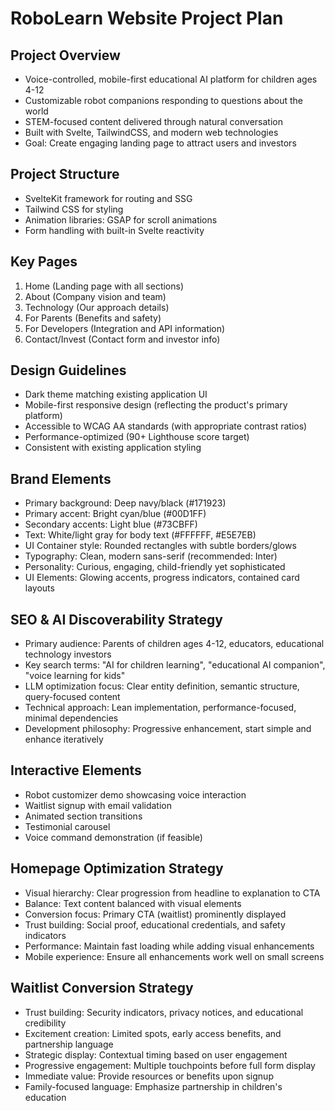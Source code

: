 # RoboLearn Website Project Plan

## Project Overview
- Voice-controlled, mobile-first educational AI platform for children ages 4-12
- Customizable robot companions responding to questions about the world
- STEM-focused content delivered through natural conversation
- Built with Svelte, TailwindCSS, and modern web technologies
- Goal: Create engaging landing page to attract users and investors

## Project Structure
- SvelteKit framework for routing and SSG
- Tailwind CSS for styling
- Animation libraries: GSAP for scroll animations
- Form handling with built-in Svelte reactivity

## Key Pages
1. Home (Landing page with all sections)
2. About (Company vision and team)
3. Technology (Our approach details)
4. For Parents (Benefits and safety)
5. For Developers (Integration and API information)
6. Contact/Invest (Contact form and investor info)

## Design Guidelines
- Dark theme matching existing application UI
- Mobile-first responsive design (reflecting the product's primary platform)
- Accessible to WCAG AA standards (with appropriate contrast ratios)
- Performance-optimized (90+ Lighthouse score target)
- Consistent with existing application styling

## Brand Elements
- Primary background: Deep navy/black (#171923)
- Primary accent: Bright cyan/blue (#00D1FF)
- Secondary accents: Light blue (#73CBFF)
- Text: White/light gray for body text (#FFFFFF, #E5E7EB)
- UI Container style: Rounded rectangles with subtle borders/glows
- Typography: Clean, modern sans-serif (recommended: Inter)
- Personality: Curious, engaging, child-friendly yet sophisticated
- UI Elements: Glowing accents, progress indicators, contained card layouts

## SEO & AI Discoverability Strategy

- Primary audience: Parents of children ages 4-12, educators, educational technology investors
- Key search terms: "AI for children learning", "educational AI companion", "voice learning for kids"
- LLM optimization focus: Clear entity definition, semantic structure, query-focused content
- Technical approach: Lean implementation, performance-focused, minimal dependencies
- Development philosophy: Progressive enhancement, start simple and enhance iteratively

## Interactive Elements
- Robot customizer demo showcasing voice interaction
- Waitlist signup with email validation
- Animated section transitions
- Testimonial carousel
- Voice command demonstration (if feasible)

## Homepage Optimization Strategy

- Visual hierarchy: Clear progression from headline to explanation to CTA
- Balance: Text content balanced with visual elements
- Conversion focus: Primary CTA (waitlist) prominently displayed
- Trust building: Social proof, educational credentials, and safety indicators
- Performance: Maintain fast loading while adding visual enhancements
- Mobile experience: Ensure all enhancements work well on small screens

## Waitlist Conversion Strategy

- Trust building: Security indicators, privacy notices, and educational credibility
- Excitement creation: Limited spots, early access benefits, and partnership language
- Strategic display: Contextual timing based on user engagement
- Progressive engagement: Multiple touchpoints before full form display
- Immediate value: Provide resources or benefits upon signup
- Family-focused language: Emphasize partnership in children's education